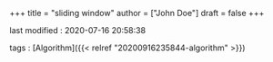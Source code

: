 +++
title = "sliding window"
author = ["John Doe"]
draft = false
+++

last modified
: 2020-07-16 20:58:38


tags
: [Algorithm]({{< relref "20200916235844-algorithm" >}})
